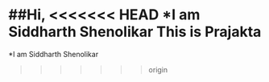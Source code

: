##Hi,
<<<<<<< HEAD
*I am Siddharth Shenolikar
This is Prajakta
=======
*I am Siddharth Shenolikar
>>>>>>> origin
